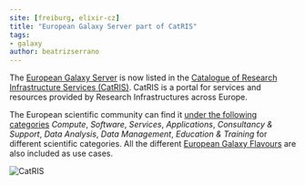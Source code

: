 ```yaml
---
site: [freiburg, elixir-cz]
title: "European Galaxy Server part of CatRIS"
tags: 
- galaxy
author: beatrizserrano
---
```



The [European Galaxy Server](https://usegalaxy.eu/) is now listed in the [Catalogue of Research Infrastructure Services (CatRIS)](https://www.portal.catris.eu/home). CatRIS is a portal for services and resources provided by Research Infrastructures across Europe.

The European scientific community can find it [under the following categories](https://www.portal.catris.eu/service/european_galaxy_server.european_galaxy_server) _Compute_, _Software_, _Services_, _Applications_, _Consultancy & Support_, _Data Analysis_, _Data Management_, _Education & Training_ for different scientific categories. All the different [European Galaxy Flavours](https://galaxyproject.eu/posts/2020/12/28/subdomains/) are also included as use cases.

![CatRIS](/assets/media/catris_logo.svg)